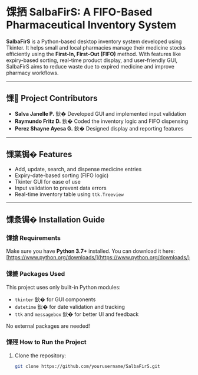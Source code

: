 # 馃拪 SalbaFirS: A FIFO-Based Pharmaceutical Inventory System

**SalbaFirS** is a Python-based desktop inventory system developed using Tkinter. It helps small and local pharmacies manage their medicine stocks efficiently using the **First-In, First-Out (FIFO)** method. With features like expiry-based sorting, real-time product display, and user-friendly GUI, SalbaFirS aims to reduce waste due to expired medicine and improve pharmacy workflows.

---

## 馃 Project Contributors

- **Salva Janelle P.** 鈥� Developed GUI and implemented input validation  
- **Raymundo Fritz D.** 鈥� Coded the inventory logic and FIFO dispensing  
- **Perez Shayne Ayesa G.** 鈥� Designed display and reporting features  

---

## 馃枼锔� Features

- Add, update, search, and dispense medicine entries
- Expiry-date-based sorting (FIFO logic)
- Tkinter GUI for ease of use
- Input validation to prevent data errors
- Real-time inventory table using `ttk.Treeview`

---

## 馃洜锔� Installation Guide

### 馃搶 Requirements

Make sure you have **Python 3.7+** installed. You can download it here:  
[https://www.python.org/downloads/](https://www.python.org/downloads/)

### 馃摝 Packages Used

This project uses only built-in Python modules:

- `tkinter` 鈥� for GUI components  
- `datetime` 鈥� for date validation and tracking  
- `ttk` and `messagebox` 鈥� for better UI and feedback  

No external packages are needed!

### 馃殌 How to Run the Project

1. Clone the repository:
   ```bash
   git clone https://github.com/yourusername/SalbaFirS.git
